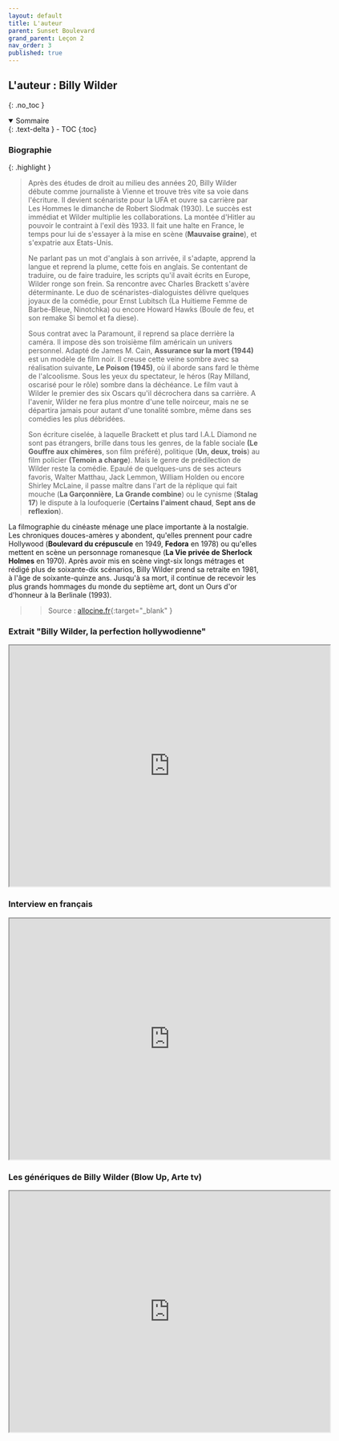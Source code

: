 ```yaml
---
layout: default
title: L'auteur
parent: Sunset Boulevard
grand_parent: Leçon 2
nav_order: 3
published: true
---
```


## L'auteur : Billy Wilder
{: .no_toc }

<details open markdown="block">
  <summary>
    Sommaire
  </summary>
  {: .text-delta }
- TOC
{:toc}
</details>

### Biographie

{: .highlight }
>Après des études de droit au milieu des années 20, Billy Wilder débute comme journaliste à Vienne et trouve très vite sa voie dans l'écriture. Il devient scénariste pour la UFA et ouvre sa carrière par Les Hommes le dimanche de Robert Siodmak (1930). Le succès est immédiat et Wilder multiplie les collaborations. La montée d'Hitler au pouvoir le contraint à l'exil dès 1933. Il fait une halte en France, le temps pour lui de s'essayer à la mise en scène (**Mauvaise graine**), et s'expatrie aux Etats-Unis.
>
>Ne parlant pas un mot d'anglais à son arrivée, il s'adapte, apprend la langue et reprend la plume, cette fois en anglais. Se contentant de traduire, ou de faire traduire, les scripts qu'il avait écrits en Europe, Wilder ronge son frein. Sa rencontre avec Charles Brackett s'avère déterminante. Le duo de scénaristes-dialoguistes délivre quelques joyaux de la comédie, pour Ernst Lubitsch (La Huitieme Femme de Barbe-Bleue, Ninotchka) ou encore Howard Hawks (Boule de feu, et son remake Si bemol et fa diese).
>
>Sous contrat avec la Paramount, il reprend sa place derrière la caméra. Il impose dès son troisième film américain un univers personnel. Adapté de James M. Cain, **Assurance sur la mort (1944)** est un modèle de film noir. Il creuse cette veine sombre avec sa réalisation suivante, **Le Poison (1945)**, où il aborde sans fard le thème de l'alcoolisme. Sous les yeux du spectateur, le héros (Ray Milland, oscarisé pour le rôle) sombre dans la déchéance. Le film vaut à Wilder le premier des six Oscars qu'il décrochera dans sa carrière. A l'avenir, Wilder ne fera plus montre d'une telle noirceur, mais ne se départira jamais pour autant d'une tonalité sombre, même dans ses comédies les plus débridées.
>
>Son écriture ciselée, à laquelle Brackett et plus tard I.A.L Diamond ne sont pas étrangers, brille dans tous les genres, de la fable sociale **(Le Gouffre aux chimères**, son film préféré), politique (**Un, deux, trois**) au film policier **(Temoin a charge**). Mais le genre de prédilection de Wilder reste la comédie. Epaulé de quelques-uns de ses acteurs favoris, Walter Matthau, Jack Lemmon, William Holden ou encore Shirley McLaine, il passe maître dans l'art de la réplique qui fait mouche (**La Garçonnière**, **La Grande combine**) ou le cynisme (**Stalag 17**) le dispute à la loufoquerie (**Certains l'aiment chaud**, **Sept ans de reflexion**).
>
La filmographie du cinéaste ménage une place importante à la nostalgie. Les chroniques douces-amères y abondent, qu'elles prennent pour cadre Hollywood (**Boulevard du crépuscule** en 1949, **Fedora** en 1978) ou qu'elles mettent en scène un personnage romanesque (**La Vie privée de Sherlock Holmes** en 1970). Après avoir mis en scène vingt-six longs métrages et rédigé plus de soixante-dix scénarios, Billy Wilder prend sa retraite en 1981, à l'âge de soixante-quinze ans. Jusqu'à sa mort, il continue de recevoir les plus grands hommages du monde du septième art, dont un Ours d'or d'honneur à la Berlinale (1993).
>
>> Source : [allocine.fr](https://www.allocine.fr/personne/fichepersonne-413/biographie/){:target="_blank" }

### Extrait "Billy Wilder, la perfection hollywodienne"

<iframe src="https://drive.google.com/file/d/1KxFUQljB0ryEnt3fCoihQOwRgdJJRL8z/preview" width="640" height="480" allow="autoplay"></iframe>

### Interview en français

<iframe src="https://drive.google.com/file/d/1Kz3pmPUI8w6Fx6P2wkkpSEi-AgVZdHx7/preview" width="640" height="480" allow="autoplay"></iframe>

### Les génériques de Billy Wilder (Blow Up, Arte tv) 

<iframe src="https://drive.google.com/file/d/1Ko9-6wXLdURMozNUu57HInc2vGLikqU_/preview" width="640" height="480" allow="autoplay"></iframe>